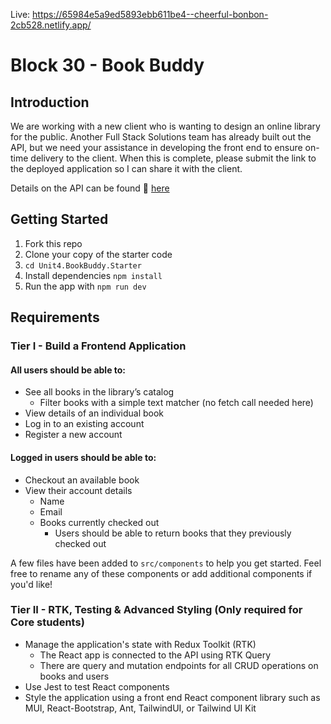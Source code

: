 Live: https://65984e5a9ed5893ebb611be4--cheerful-bonbon-2cb528.netlify.app/

# Block 30 - Book Buddy

## Introduction

We are working with a new client who is wanting to design an online library for the public. Another Full Stack Solutions team has already built out the API, but we need your assistance in developing the front end to ensure on-time delivery to the client. When this is complete, please submit the link to the deployed application so I can share it with the client.

Details on the API can be found 🔗 [here](#)

## Getting Started

1. Fork this repo
2. Clone your copy of the starter code
3. `cd Unit4.BookBuddy.Starter`
4. Install dependencies `npm install`
5. Run the app with `npm run dev`

## Requirements

### Tier I - Build a Frontend Application

#### All users should be able to:

- See all books in the library’s catalog
  - Filter books with a simple text matcher (no fetch call needed here)
- View details of an individual book
- Log in to an existing account
- Register a new account

#### Logged in users should be able to:

- Checkout an available book
- View their account details
  - Name
  - Email
  - Books currently checked out
    - Users should be able to return books that they previously checked out

A few files have been added to `src/components` to help you get started. Feel free to rename any of these components or add additional components if you'd like!

### Tier II - RTK, Testing & Advanced Styling (Only required for Core students)

- Manage the application's state with Redux Toolkit (RTK)
  - The React app is connected to the API using RTK Query
  - There are query and mutation endpoints for all CRUD operations on books and users
- Use Jest to test React components
- Style the application using a front end React component library such as MUI, React-Bootstrap, Ant, TailwindUI, or Tailwind UI Kit
